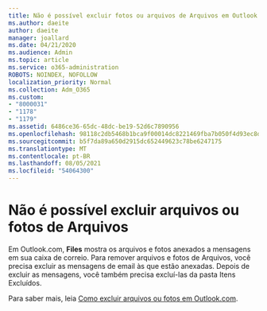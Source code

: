 ```yaml
---
title: Não é possível excluir fotos ou arquivos de Arquivos em Outlook.com
ms.author: daeite
author: daeite
manager: joallard
ms.date: 04/21/2020
ms.audience: Admin
ms.topic: article
ms.service: o365-administration
ROBOTS: NOINDEX, NOFOLLOW
localization_priority: Normal
ms.collection: Adm_O365
ms.custom:
- "8000031"
- "1178"
- "1179"
ms.assetid: 6486ce36-65dc-48dc-be19-52d6c7890956
ms.openlocfilehash: 98118c2db5468b1bca9f00014dc8221469fba7b050f4d93ec8d4707812517de9
ms.sourcegitcommit: b5f7da89a650d2915dc652449623c78be6247175
ms.translationtype: MT
ms.contentlocale: pt-BR
ms.lasthandoff: 08/05/2021
ms.locfileid: "54064300"
---
```

# <a name="cant-delete-files-or-photos-from-files"></a>Não é possível excluir arquivos ou fotos de Arquivos

Em Outlook.com, **Files** mostra os arquivos e fotos anexados a mensagens em sua caixa de correio. Para remover arquivos e fotos de Arquivos, você precisa excluir as mensagens de email às que estão anexadas. Depois de excluir as mensagens, você também precisa excluí-las da pasta Itens Excluídos.

Para saber mais, leia [Como excluir arquivos ou fotos em Outlook.com](https://support.office.com/article/bae0531f-040f-4c42-90b9-786ca718c16d?wt.mc_id=Office_Outlook_com_Alchemy).